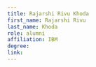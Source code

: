 ```yaml
---
title: Rajarshi Rivu Khoda
first_name: Rajarshi Rivu
last_name: Khoda
role: alumni
affiliation: IBM
degree:
link:
---
```

